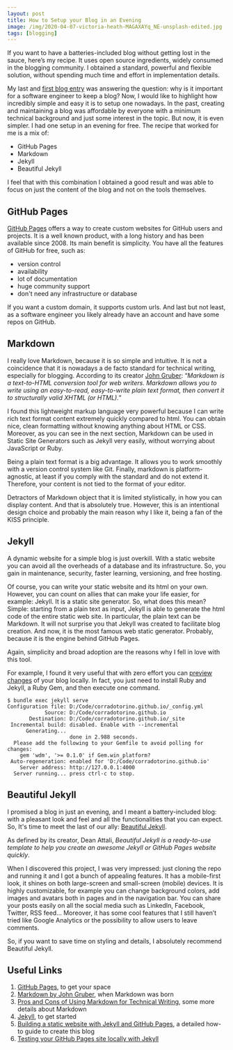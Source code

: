 ```yaml
---
layout: post
title: How to Setup your Blog in an Evening
image: /img/2020-04-07-victoria-heath-MAGAXAYq_NE-unsplash-edited.jpg
tags: [blogging]
---
```

If you want to have a batteries-included blog without getting lost in the sauce, here’s my recipe. It uses open source ingredients, widely consumed in the blogging community. I obtained a standard, powerful and flexible solution, without spending much time and effort in implementation details.

My last and [first blog entry](https://corradotorino.github.io/2020-03-13-first-post/) was answering the question: why is it important for a software engineer to keep a blog? Now, I would like to highlight how incredibly simple and easy it is to setup one nowadays. In the past, creating and maintaining a blog was affordable by everyone with a minimum technical background and just some interest in the topic. But now, it is even simpler. I had one setup in an evening for free. The recipe that worked for me is a mix of:
- GitHub Pages
- Markdown
- Jekyll
- Beautiful Jekyll

I feel that with this combination I obtained a good result and was able to focus on just the content of the blog and not on the tools themselves.

## GitHub Pages

[GitHub Pages](https://pages.github.com) offers a way to create custom websites for GitHub users and projects. It is a well known product, with a long history and has been available since 2008. Its main benefit is simplicity. You have all the features of GitHub for free, such as:

- version control
- availability
- lot of documentation
- huge community support
- don't need any infrastructure or database

If you want a custom domain, it supports custom urls. And last but not least, as a software engineer you likely already have an account and have some repos on GitHub.

## Markdown

I really love Markdown, because it is so simple and intuitive. It is not a coincidence that it is nowadays a de facto standard for technical writing, especially for blogging. According to its creator [John Gruber](https://daringfireball.net/projects/markdown/): “*Markdown is a text-to-HTML conversion tool for web writers. Markdown allows you to write using an easy-to-read, easy-to-write plain text format, then convert it to structurally valid XHTML (or HTML).*”

I found this lightweight markup language very powerful because I can write rich text format content extremely quickly compared to html. You can obtain nice, clean formatting without knowing anything about HTML or CSS. Moreover, as you can see in the next section, Markdown can be used in Static Site Generators such as Jekyll very easily, without worrying about JavaScript or Ruby.

Being a plain text format is a big advantage. It allows you to work smoothly with a version control system like Git. Finally, markdown is platform-agnostic, at least if you comply with the standard and do not extend it. Therefore, your content is not tied to the format of your editor.

Detractors of Markdown object that it is limited stylistically, in how you can display content. And that is absolutely true . However, this is an intentional design choice and probably the main reason why I like it, being a fan of the KISS principle.

## Jekyll

A dynamic website for a simple blog is just overkill. With a static website you can avoid all the overheads of a database and its infrastructure. So, you gain in maintenance, security, faster learning, versioning, and free hosting.

Of course, you can write your static website and its html on your own. However, you can count on allies that can make your life easier, for example: Jekyll. It is a static site generator. So, what does this mean? Simple: starting from a plain text as input, Jekyll is able to generate the html code of the entire static web site. In particular, the plain text can be Markdown. It will not surprise you that Jekyll was created to facilitate blog creation. And now, it is the most famous web static generator. Probably, because it is the engine behind GitHub Pages.

Again, simplicity and broad adoption are the reasons why I fell in love with this tool.

For example, I found it very useful that with zero effort you can [preview changes](https://help.github.com/en/github/working-with-github-pages/testing-your-github-pages-site-locally-with-jekyll) of your blog locally. In fact, you just need to install Ruby and Jekyll, a Ruby Gem, and then execute one command.

~~~
$ bundle exec jekyll serve
Configuration file: D:/Code/corradotorino.github.io/_config.yml
            Source: D:/Code/corradotorino.github.io
       Destination: D:/Code/corradotorino.github.io/_site
 Incremental build: disabled. Enable with --incremental
      Generating...
                    done in 2.988 seconds.
  Please add the following to your Gemfile to avoid polling for changes:
    gem 'wdm', '>= 0.1.0' if Gem.win_platform?
 Auto-regeneration: enabled for 'D:/Code/corradotorino.github.io'
    Server address: http://127.0.0.1:4000
  Server running... press ctrl-c to stop.
~~~

## Beautiful Jekyll

I promised a blog in just an evening, and I meant a battery-included blog: with a pleasant look and feel and all the functionalities that you can expect. So, It's time to meet the last of our ally: [Beautiful Jekyll](https://github.com/daattali/beautiful-jekyll#readme).

As defined by its creator, Dean Attali, *Beautiful Jekyll is a ready-to-use template to help you create an awesome Jekyll or GitHub Pages website quickly*.

When I discovered this project, I was very impressed: just cloning the repo and running it and I got a bunch of appealing features. It has a mobile-first look, it shines on both large-screen and small-screen (mobile) devices. It is highly customizable, for example you can change background colors, add images and avatars both in pages and in the navigation bar. You can share your posts easily on all the social media such as LinkedIn, Facebook, Twitter, RSS feed… Moreover, it has some cool features that I still haven’t tried like Google Analytics or the possibility to allow users to leave comments.

So, if you want to save time on styling and details, I absolutely recommend Beautiful Jekyll.

## Useful Links
1. [GitHub Pages](https://pages.github.com), to get your space
2. [Markdown by John Gruber](https://daringfireball.net/projects/markdown/), when Markdown was born
3. [Pros and Cons of Using Markdown for Technical Writing](https://hackernoon.com/pros-and-cons-of-using-markdown-for-technical-writing-34f277418a8a), some more details about Markdown
4. [Jekyll](https://jekyllrb.com/docs/), to get started
5. [Building a static website with Jekyll and GitHub Pages](https://programminghistorian.org/en/lessons/building-static-sites-with-jekyll-github-pages), a detailed how-to guide to create this blog 
6. [Testing your GitHub Pages site locally with Jekyll](https://help.github.com/en/github/working-with-github-pages/testing-your-github-pages-site-locally-with-jekyll)